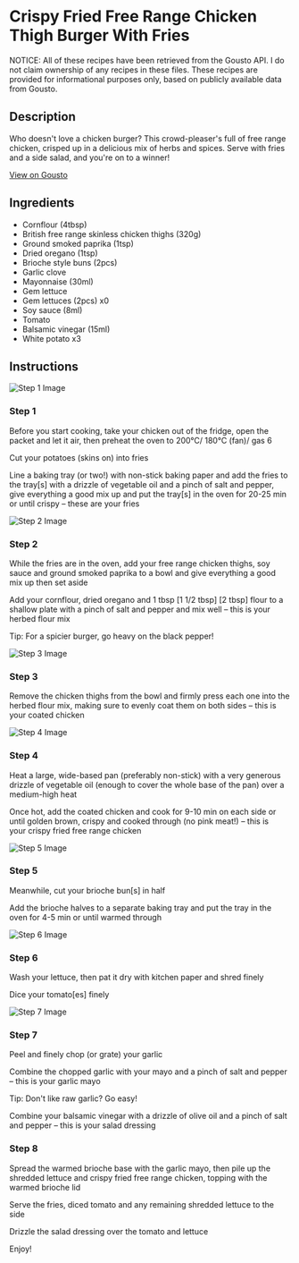 # Crispy Fried Free Range Chicken Thigh Burger With Fries

NOTICE: All of these recipes have been retrieved from the Gousto API. I do not claim ownership of any recipes in these files. These recipes are provided for informational purposes only, based on publicly available data from Gousto.

## Description

Who doesn't love a chicken burger? This crowd-pleaser's full of free range chicken, crisped up in a delicious mix of herbs and spices. Serve with fries and a side salad, and you're on to a winner!

[View on Gousto](https://www.gousto.co.uk/recipes/cookbook/crispy-fried-free-range-chicken-thigh-burger-with-fries)

## Ingredients

- Cornflour (4tbsp)
- British free range skinless chicken thighs (320g)
- Ground smoked paprika (1tsp)
- Dried oregano (1tsp)
- Brioche style buns (2pcs)
- Garlic clove
- Mayonnaise (30ml)
- Gem lettuce
- Gem lettuces (2pcs) x0
- Soy sauce (8ml)
- Tomato
- Balsamic vinegar (15ml)
- White potato x3

## Instructions

![Step 1 Image](https://production-media.gousto.co.uk/cms/recipe-step-image/Step-1-1729594355079-x200.jpg)

### Step 1

Before you start cooking, take your chicken out of the fridge, open the packet and let it air, then preheat the oven to 200°C/ 180°C (fan)/ gas 6

Cut your potatoes (skins on) into fries

Line a baking tray (or two!) with non-stick baking paper and add the fries to the tray[s] with a drizzle of vegetable oil and a pinch of salt and pepper, give everything a good mix up and put the tray[s] in the oven for 20-25 min or until crispy – these are your fries

![Step 2 Image](https://production-media.gousto.co.uk/cms/recipe-step-image/Step-2-1729594361669-x200.jpg)

### Step 2

While the fries are in the oven, add your free range chicken thighs, soy sauce and ground smoked paprika to a bowl and give everything a good mix up then set aside

Add your cornflour, dried oregano and 1 tbsp <span class="text-purple">[1 1/2 tbsp]</span> <span class="text-danger">[2 tbsp]</span> flour to a shallow plate with a pinch of salt and pepper and mix well – this is your herbed flour mix

Tip: For a spicier burger, go heavy on the black pepper!

![Step 3 Image](https://production-media.gousto.co.uk/cms/recipe-step-image/Step-3-1729594367416-x200.jpg)

### Step 3

Remove the chicken thighs from the bowl and firmly press each one into the herbed flour mix, making sure to evenly coat them on both sides – this is your coated chicken

![Step 4 Image](https://production-media.gousto.co.uk/cms/recipe-step-image/step-4-1729594372354-x200.jpg)

### Step 4

Heat a large, wide-based pan (preferably non-stick) with a very generous drizzle of vegetable oil (enough to cover the whole base of the pan) over a medium-high heat

Once hot, add the coated chicken and cook for 9-10 min on each side or until golden brown, crispy and cooked through (no pink meat!) – this is your crispy fried free range chicken

![Step 5 Image](https://production-media.gousto.co.uk/cms/recipe-step-image/Step-5-1729594381377-x200.jpg)

### Step 5

Meanwhile, cut your brioche bun[s] in half

Add the brioche halves to a separate baking tray and put the tray in the oven for 4-5 min or until warmed through

![Step 6 Image](https://production-media.gousto.co.uk/cms/recipe-step-image/Step-6-1729594385991-x200.jpg)

### Step 6

Wash your lettuce, then pat it dry with kitchen paper and shred finely

Dice your tomato[es]<span class="text-danger"> </span>finely

![Step 7 Image](https://production-media.gousto.co.uk/cms/recipe-step-image/Step-7-1729594390857-x200.jpg)

### Step 7

Peel and finely chop (or grate) your garlic

Combine the chopped garlic with your mayo and a pinch of salt and pepper – this is your garlic mayo

Tip: Don't like raw garlic? Go easy!

Combine your balsamic vinegar with a drizzle of olive oil and a pinch of salt and pepper – this is your salad dressing

### Step 8

Spread the warmed brioche base with the garlic mayo, then pile up the shredded lettuce and crispy fried free range chicken, topping with the warmed brioche lid

Serve the fries, diced tomato and any remaining shredded lettuce to the side

Drizzle the salad dressing over the tomato and lettuce

Enjoy!

